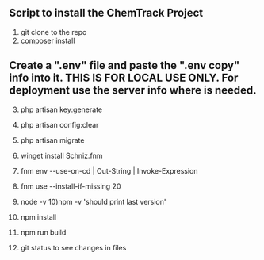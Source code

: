 ## Script to install the ChemTrack Project
1) git clone to the repo
2) composer install
## Create a ".env" file and paste the ".env copy" info into it. THIS IS FOR LOCAL USE ONLY. For deployment use the server info where is needed.
3) php artisan key:generate
4) php artisan config:clear
5) php artisan migrate

6) winget install Schniz.fnm
7) fnm env --use-on-cd | Out-String | Invoke-Expression
8) fnm use --install-if-missing 20
9) node -v 
10)npm -v 'should print last version'
11) npm install
12) npm run build
13) git status to see changes in files
